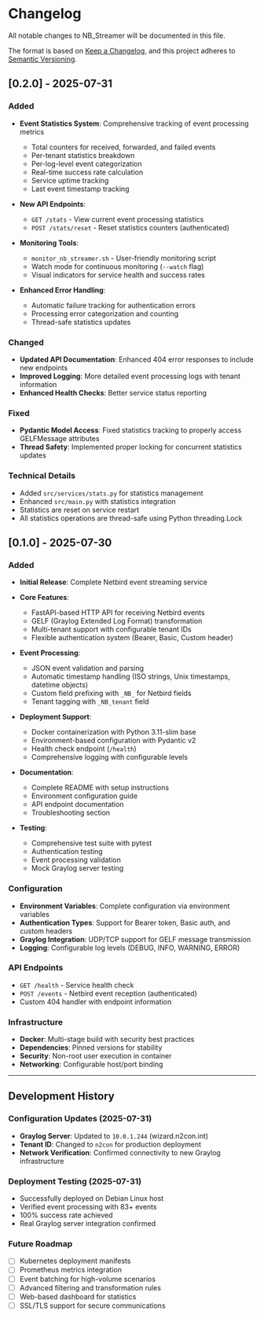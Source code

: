 # Changelog

All notable changes to NB_Streamer will be documented in this file.

The format is based on [Keep a Changelog](https://keepachangelog.com/en/1.0.0/),
and this project adheres to [Semantic Versioning](https://semver.org/spec/v2.0.0.html).

## [0.2.0] - 2025-07-31

### Added
- **Event Statistics System**: Comprehensive tracking of event processing metrics
  - Total counters for received, forwarded, and failed events
  - Per-tenant statistics breakdown
  - Per-log-level event categorization
  - Real-time success rate calculation
  - Service uptime tracking
  - Last event timestamp tracking

- **New API Endpoints**:
  - `GET /stats` - View current event processing statistics
  - `POST /stats/reset` - Reset statistics counters (authenticated)

- **Monitoring Tools**:
  - `monitor_nb_streamer.sh` - User-friendly monitoring script
  - Watch mode for continuous monitoring (`--watch` flag)
  - Visual indicators for service health and success rates

- **Enhanced Error Handling**:
  - Automatic failure tracking for authentication errors
  - Processing error categorization and counting
  - Thread-safe statistics updates

### Changed
- **Updated API Documentation**: Enhanced 404 error responses to include new endpoints
- **Improved Logging**: More detailed event processing logs with tenant information
- **Enhanced Health Checks**: Better service status reporting

### Fixed
- **Pydantic Model Access**: Fixed statistics tracking to properly access GELFMessage attributes
- **Thread Safety**: Implemented proper locking for concurrent statistics updates

### Technical Details
- Added `src/services/stats.py` for statistics management
- Enhanced `src/main.py` with statistics integration
- Statistics are reset on service restart
- All statistics operations are thread-safe using Python threading.Lock

## [0.1.0] - 2025-07-30

### Added
- **Initial Release**: Complete Netbird event streaming service
- **Core Features**:
  - FastAPI-based HTTP API for receiving Netbird events
  - GELF (Graylog Extended Log Format) transformation
  - Multi-tenant support with configurable tenant IDs
  - Flexible authentication system (Bearer, Basic, Custom header)

- **Event Processing**:
  - JSON event validation and parsing
  - Automatic timestamp handling (ISO strings, Unix timestamps, datetime objects)
  - Custom field prefixing with `_NB_` for Netbird fields
  - Tenant tagging with `_NB_tenant` field

- **Deployment Support**:
  - Docker containerization with Python 3.11-slim base
  - Environment-based configuration with Pydantic v2
  - Health check endpoint (`/health`)
  - Comprehensive logging with configurable levels

- **Documentation**:
  - Complete README with setup instructions
  - Environment configuration guide
  - API endpoint documentation
  - Troubleshooting section

- **Testing**:
  - Comprehensive test suite with pytest
  - Authentication testing
  - Event processing validation
  - Mock Graylog server testing

### Configuration
- **Environment Variables**: Complete configuration via environment variables
- **Authentication Types**: Support for Bearer token, Basic auth, and custom headers
- **Graylog Integration**: UDP/TCP support for GELF message transmission
- **Logging**: Configurable log levels (DEBUG, INFO, WARNING, ERROR)

### API Endpoints
- `GET /health` - Service health check
- `POST /events` - Netbird event reception (authenticated)
- Custom 404 handler with endpoint information

### Infrastructure
- **Docker**: Multi-stage build with security best practices
- **Dependencies**: Pinned versions for stability
- **Security**: Non-root user execution in container
- **Networking**: Configurable host/port binding

---

## Development History

### Configuration Updates (2025-07-31)
- **Graylog Server**: Updated to `10.0.1.244` (wizard.n2con.int)
- **Tenant ID**: Changed to `n2con` for production deployment
- **Network Verification**: Confirmed connectivity to new Graylog infrastructure

### Deployment Testing (2025-07-31)
- Successfully deployed on Debian Linux host
- Verified event processing with 83+ events
- 100% success rate achieved
- Real Graylog server integration confirmed

### Future Roadmap
- [ ] Kubernetes deployment manifests
- [ ] Prometheus metrics integration
- [ ] Event batching for high-volume scenarios
- [ ] Advanced filtering and transformation rules
- [ ] Web-based dashboard for statistics
- [ ] SSL/TLS support for secure communications
